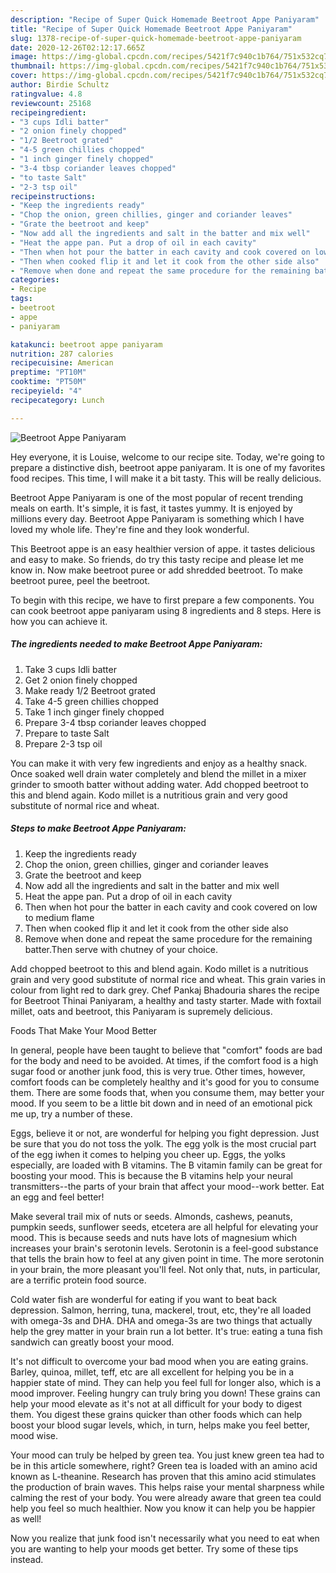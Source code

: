 ```yaml
---
description: "Recipe of Super Quick Homemade Beetroot Appe Paniyaram"
title: "Recipe of Super Quick Homemade Beetroot Appe Paniyaram"
slug: 1378-recipe-of-super-quick-homemade-beetroot-appe-paniyaram
date: 2020-12-26T02:12:17.665Z
image: https://img-global.cpcdn.com/recipes/5421f7c940c1b764/751x532cq70/beetroot-appe-paniyaram-recipe-main-photo.jpg
thumbnail: https://img-global.cpcdn.com/recipes/5421f7c940c1b764/751x532cq70/beetroot-appe-paniyaram-recipe-main-photo.jpg
cover: https://img-global.cpcdn.com/recipes/5421f7c940c1b764/751x532cq70/beetroot-appe-paniyaram-recipe-main-photo.jpg
author: Birdie Schultz
ratingvalue: 4.8
reviewcount: 25168
recipeingredient:
- "3 cups Idli batter"
- "2 onion finely chopped"
- "1/2 Beetroot grated"
- "4-5 green chillies chopped"
- "1 inch ginger finely chopped"
- "3-4 tbsp coriander leaves chopped"
- "to taste Salt"
- "2-3 tsp oil"
recipeinstructions:
- "Keep the ingredients ready"
- "Chop the onion, green chillies, ginger and coriander leaves"
- "Grate the beetroot and keep"
- "Now add all the ingredients and salt in the batter and mix well"
- "Heat the appe pan. Put a drop of oil in each cavity"
- "Then when hot pour the batter in each cavity and cook covered on low to medium flame"
- "Then when cooked flip it and let it cook from the other side also"
- "Remove when done and repeat the same procedure for the remaining batter.Then serve with chutney of your choice."
categories:
- Recipe
tags:
- beetroot
- appe
- paniyaram

katakunci: beetroot appe paniyaram 
nutrition: 287 calories
recipecuisine: American
preptime: "PT10M"
cooktime: "PT50M"
recipeyield: "4"
recipecategory: Lunch

---
```



![Beetroot Appe Paniyaram](https://img-global.cpcdn.com/recipes/5421f7c940c1b764/751x532cq70/beetroot-appe-paniyaram-recipe-main-photo.jpg)

Hey everyone, it is Louise, welcome to our recipe site. Today, we're going to prepare a distinctive dish, beetroot appe paniyaram. It is one of my favorites food recipes. This time, I will make it a bit tasty. This will be really delicious.

Beetroot Appe Paniyaram is one of the most popular of recent trending meals on earth. It's simple, it is fast, it tastes yummy. It is enjoyed by millions every day. Beetroot Appe Paniyaram is something which I have loved my whole life. They're fine and they look wonderful.

This Beetroot appe is an easy healthier version of appe. it tastes delicious and easy to make. So friends, do try this tasty recipe and please let me know in. Now make beetroot puree or add shredded beetroot. To make beetroot puree, peel the beetroot.


To begin with this recipe, we have to first prepare a few components. You can cook beetroot appe paniyaram using 8 ingredients and 8 steps. Here is how you can achieve it.

<!--inarticleads1-->

##### The ingredients needed to make Beetroot Appe Paniyaram:

1. Take 3 cups Idli batter
1. Get 2 onion finely chopped
1. Make ready 1/2 Beetroot grated
1. Take 4-5 green chillies chopped
1. Take 1 inch ginger finely chopped
1. Prepare 3-4 tbsp coriander leaves chopped
1. Prepare to taste Salt
1. Prepare 2-3 tsp oil


You can make it with very few ingredients and enjoy as a healthy snack. Once soaked well drain water completely and blend the millet in a mixer grinder to smooth batter without adding water. Add chopped beetroot to this and blend again. Kodo millet is a nutritious grain and very good substitute of normal rice and wheat. 

<!--inarticleads2-->

##### Steps to make Beetroot Appe Paniyaram:

1. Keep the ingredients ready
1. Chop the onion, green chillies, ginger and coriander leaves
1. Grate the beetroot and keep
1. Now add all the ingredients and salt in the batter and mix well
1. Heat the appe pan. Put a drop of oil in each cavity
1. Then when hot pour the batter in each cavity and cook covered on low to medium flame
1. Then when cooked flip it and let it cook from the other side also
1. Remove when done and repeat the same procedure for the remaining batter.Then serve with chutney of your choice.


Add chopped beetroot to this and blend again. Kodo millet is a nutritious grain and very good substitute of normal rice and wheat. This grain varies in colour from light red to dark grey. Chef Pankaj Bhadouria shares the recipe for Beetroot Thinai Paniyaram, a healthy and tasty starter. Made with foxtail millet, oats and beetroot, this Paniyaram is supremely delicious. 

Foods That Make Your Mood Better


In general, people have been taught to believe that "comfort" foods are bad for the body and need to be avoided. At times, if the comfort food is a high sugar food or another junk food, this is very true. Other times, however, comfort foods can be completely healthy and it's good for you to consume them. There are some foods that, when you consume them, may better your mood. If you seem to be a little bit down and in need of an emotional pick me up, try a number of these.

Eggs, believe it or not, are wonderful for helping you fight depression. Just be sure that you do not toss the yolk. The egg yolk is the most crucial part of the egg iwhen it comes to helping you cheer up. Eggs, the yolks especially, are loaded with B vitamins. The B vitamin family can be great for boosting your mood. This is because the B vitamins help your neural transmitters--the parts of your brain that affect your mood--work better. Eat an egg and feel better!

Make several trail mix of nuts or seeds. Almonds, cashews, peanuts, pumpkin seeds, sunflower seeds, etcetera are all helpful for elevating your mood. This is because seeds and nuts have lots of magnesium which increases your brain's serotonin levels. Serotonin is a feel-good substance that tells the brain how to feel at any given point in time. The more serotonin in your brain, the more pleasant you'll feel. Not only that, nuts, in particular, are a terrific protein food source.

Cold water fish are wonderful for eating if you want to beat back depression. Salmon, herring, tuna, mackerel, trout, etc, they're all loaded with omega-3s and DHA. DHA and omega-3s are two things that actually help the grey matter in your brain run a lot better. It's true: eating a tuna fish sandwich can greatly boost your mood. 

It's not difficult to overcome your bad mood when you are eating grains. Barley, quinoa, millet, teff, etc are all excellent for helping you be in a happier state of mind. They can help you feel full for longer also, which is a mood improver. Feeling hungry can truly bring you down! These grains can help your mood elevate as it's not at all difficult for your body to digest them. You digest these grains quicker than other foods which can help boost your blood sugar levels, which, in turn, helps make you feel better, mood wise.

Your mood can truly be helped by green tea. You just knew green tea had to be in this article somewhere, right? Green tea is loaded with an amino acid known as L-theanine. Research has proven that this amino acid stimulates the production of brain waves. This helps raise your mental sharpness while calming the rest of your body. You were already aware that green tea could help you feel so much healthier. Now you know it can help you be happier as well!

Now you realize that junk food isn't necessarily what you need to eat when you are wanting to help your moods get better. Try  some  of  these  tips  instead.

